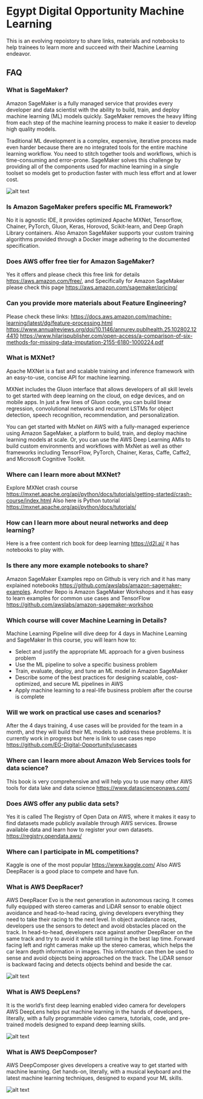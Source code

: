 # Egypt Digital Opportunity Machine Learning 
This is an evolving repoistory to share links, materials and notebooks to help trainees to learn more and succeed with their Machine Learning endeavor.

## FAQ

### What is SageMaker?
Amazon SageMaker is a fully managed service that provides every developer and data scientist with the ability to build, train, and deploy machine learning (ML) models quickly. SageMaker removes the heavy lifting from each step of the machine learning process to make it easier to develop high quality models.

Traditional ML development is a complex, expensive, iterative process made even harder because there are no integrated tools for the entire machine learning workflow. You need to stitch together tools and workflows, which is time-consuming and error-prone. SageMaker solves this challenge by providing all of the components used for machine learning in a single toolset so models get to production faster with much less effort and at lower cost.

![alt text](https://d1.awsstatic.com/re19/Sagemaker/SageMaker_Overview-Chart.247eaea6e41ddca8299c5a9a9e91b5d78b751c38.png)

### Is Amazon SageMaker prefers specific ML Framework?
No it is agnostic IDE, it provides optimized Apache MXNet, Tensorflow, Chainer, PyTorch, Gluon, Keras, Horovod, Scikit-learn, and Deep Graph Library containers. Also Amazon SageMaker supports your custom training algorithms provided through a Docker image adhering to the documented specification.

### Does AWS offer free tier for Amazon SageMaker?
Yes it offers and please check this free link for details https://aws.amazon.com/free/, and Specifically for Amazon SageMaker please check this page https://aws.amazon.com/sagemaker/pricing/

### Can you provide more materials about Feature Engineering?

Please check these links:
https://docs.aws.amazon.com/machine-learning/latest/dg/feature-processing.html
https://www.annualreviews.org/doi/10.1146/annurev.publhealth.25.102802.124410
https://www.hilarispublisher.com/open-access/a-comparison-of-six-methods-for-missing-data-imputation-2155-6180-1000224.pdf

### What is MXNet?
Apache MXNet is a fast and scalable training and inference framework with an easy-to-use, concise API for machine learning.

MXNet includes the Gluon interface that allows developers of all skill levels to get started with deep learning on the cloud, on edge devices, and on mobile apps. In just a few lines of Gluon code, you can build linear regression, convolutional networks and recurrent LSTMs for object detection, speech recognition, recommendation, and personalization.

You can get started with MxNet on AWS with a fully-managed experience using Amazon SageMaker, a platform to build, train, and deploy machine learning models at scale. Or, you can use the AWS Deep Learning AMIs to build custom environments and workflows with MxNet as well as other frameworks including TensorFlow, PyTorch, Chainer, Keras, Caffe, Caffe2, and Microsoft Cognitive Toolkit.

### Where can I learn more about MXNet?
Explore MXNet crash course https://mxnet.apache.org/api/python/docs/tutorials/getting-started/crash-course/index.html
Also here is Python tutorial https://mxnet.apache.org/api/python/docs/tutorials/

### How can I learn more about neural networks and deep learning?
Here is a free content rich book for deep learning https://d2l.ai/ it has notebooks to play with.

### Is there any more example notebooks to share?
Amazon SageMaker Examples repo on Github is very rich and it has many explained notebooks https://github.com/awslabs/amazon-sagemaker-examples.
Another Repo is Amazon SageMaker Workshops and it has easy to learn examples for common use cases and TensorFlow https://github.com/awslabs/amazon-sagemaker-workshop

### Which course will cover Machine Learning in Details?
Machine Learning Pipeline will dive deep for 4 days in Machine Learning and SageMaker
In this course, you will learn how to:
- Select and justify the appropriate ML approach for a given business problem
- Use the ML pipeline to solve a specific business problem
- Train, evaluate, deploy, and tune an ML model in Amazon SageMaker
- Describe some of the best practices for designing scalable, cost-optimized, and secure ML pipelines in AWS
- Apply machine learning to a real-life business problem after the course is complete

### Will we work on practical use cases and scenarios?
After the 4 days training, 4 use cases will be provided for the team in a month, and they will build their ML models to address these problems. It is currently work in progress but here is link to use cases repo https://github.com/EG-Digital-Opportunity/usecases

### Where can I learn more about Amazon Web Services tools for data science?
This book is very comprehensive and will help you to use many other AWS tools for data lake and data science https://www.datascienceonaws.com/

### Does AWS offer any public data sets?
Yes it is called The Registry of Open Data on AWS, where it makes it easy to find datasets made publicly available through AWS services. Browse available data and learn how to register your own datasets. https://registry.opendata.aws/

### Where can I participate in ML competitions?
Kaggle is one of the most popular https://www.kaggle.com/
Also AWS DeepRacer is a good place to compete and have fun.

### What is AWS DeepRacer?
AWS DeepRacer Evo is the next generation in autonomous racing. It comes fully equipped with stereo cameras and LiDAR sensor to enable object avoidance and head-to-head racing, giving developers everything they need to take their racing to the next level. In object avoidance races, developers use the sensors to detect and avoid obstacles placed on the track. In head-to-head, developers race against another DeepRacer on the same track and try to avoid it while still turning in the best lap time. Forward facing left and right cameras make up the stereo cameras, which helps the car learn depth information in images. This information can then be used to sense and avoid objects being approached on the track. The LiDAR sensor is backward facing and detects objects behind and beside the car.

![alt text](https://d1.awsstatic.com/deepracer/Silverstone/Silverstone-PDP-Image_RIGHT-FACING.f813d2eebc44c388bfa6c007cc2810e885c8ea98.png)

### What is AWS DeepLens?
It is the world’s first deep learning enabled video camera for developers AWS DeepLens helps put machine learning in the hands of developers, literally, with a fully programmable video camera, tutorials, code, and pre-trained models designed to expand deep learning skills.

![alt text](https://d1.awsstatic.com/DeepCamAssets/UK-DeepLens-Desktop.c59aca85ccd4beb3f7d652f490ea45bb7dbf8954.png)

### What is AWS DeepComposer?
AWS DeepComposer gives developers a creative way to get started with machine learning. Get hands-on, literally, with a musical keyboard and the latest machine learning techniques, designed to expand your ML skills. 

![alt text](https://d1.awsstatic.com/re19/Gemini/gemini_day1_shot1_MAIN-waves-2.8a778e27451eecc589acf04dfcb9ddee15240c2e.png)

